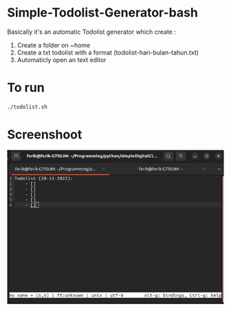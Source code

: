 # Simple-Todolist-Generator-bash
Basically it's an automatic Todolist generator which create :
1. Create a folder on ~home
2. Create a txt todolist with a format (todolist-hari-bulan-tahun.txt)
3. Automaticly open an text editor

# To run
```bash
./todolist.sh
```

# Screenshoot
![Screenshot](image.png)
